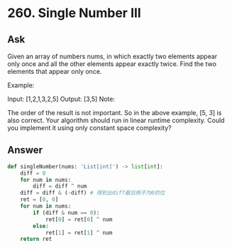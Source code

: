 # 260. Single Number III

## Ask

Given an array of numbers nums, in which exactly two elements appear only once and all the other elements appear exactly twice. Find the two elements that appear only once.

Example:

Input:  [1,2,1,3,2,5]
Output: [3,5]
Note:

The order of the result is not important. So in the above example, [5, 3] is also correct.
Your algorithm should run in linear runtime complexity. Could you implement it using only constant space complexity?

## Answer

```Python
def singleNumber(nums: 'List[int]') -> list[int]:
    diff = 0
    for num in nums:
        diff = diff ^ num  
    diff = diff & (-diff) # 得到出diff最后侧不为0的位
    ret = [0, 0]
    for num in nums:
        if (diff & num == 0):
            ret[0] = ret[0] ^ num
        else:
            ret[1] = ret[1] ^ num
    return ret
```

